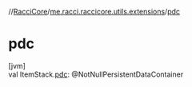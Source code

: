 //[RacciCore](../../index.md)/[me.racci.raccicore.utils.extensions](index.md)/[pdc](pdc.md)

# pdc

[jvm]\
val ItemStack.[pdc](pdc.md): @NotNullPersistentDataContainer
